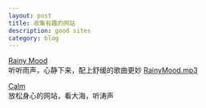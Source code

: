 ```yaml
---
layout: post
title: 收集有趣的网站
description: good sites
category: blog
---
```


[Rainy Mood](http://www.rainymood.com/)   
听听雨声，心静下来，配上舒缓的歌曲更妙  [RainyMood.mp3](http://ishare.iask.sina.com.cn/f/19401046.html)

[Calm](http://www.calm.com/)   
放松身心的网站，看大海，听涛声

